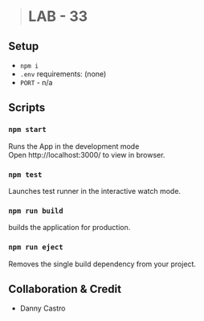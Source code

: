 > # LAB - 33

## Setup

- `npm i`  
- `.env` requirements: (none)
- `PORT` - n/a

## Scripts

### `npm start`

Runs the App in the development mode  
Open http://localhost:3000/ to view in browser.

### `npm test`

Launches test  runner in the interactive watch mode.

### `npm run build`

builds the application for production.

### `npm run eject`

 Removes the single build dependency from your project.


## Collaboration & Credit

- Danny Castro

<!-- ![Todo3](./images/todo3.PNG)   -->
<!-- ![Todo4](./images/todo4.PNG) -->